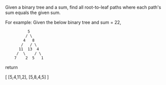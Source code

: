 
Given a binary tree and a sum, find all root-to-leaf paths where each path's sum equals the given sum.


For example:
Given the below binary tree and sum = 22,

              5
             / \
            4   8
           /   / \
          11  13  4
         /  \    / \
        7    2  5   1



return

[
   [5,4,11,2],
   [5,8,4,5]
]

